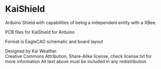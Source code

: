 # KaiShield
Arduino Shield with capabilities of being a independent entity with a XBee.


PCB files for KaiShield for Arduino


Format is EagleCAD schematic and board layout

Designed by Kai Weather.  
Creative Commons Attribution, Share-Alike license, check license.txt for more information
All text above must be included in any redistribution
